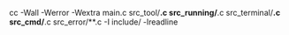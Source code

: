 cc -Wall -Werror -Wextra main.c src_tool/**.c src_running/**.c src_terminal/**.c src_cmd/**.c src_error/**.c  -I include/  -lreadline